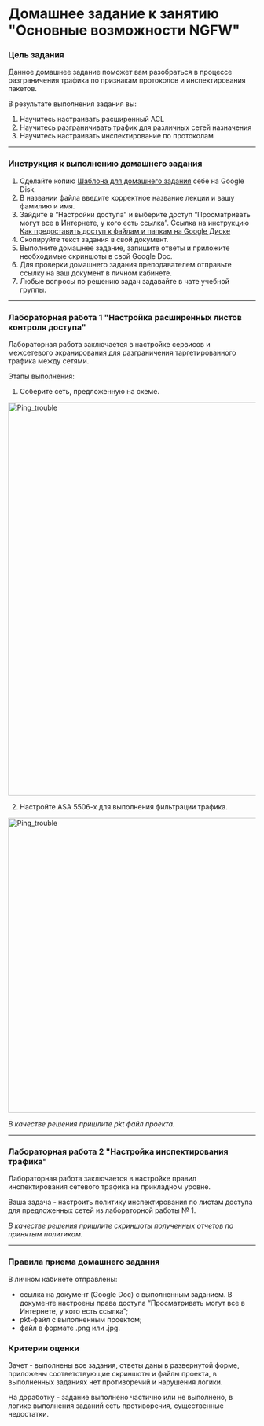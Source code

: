 # Домашнее задание к занятию "Основные возможности NGFW"

### Цель задания

Данное домашнее задание поможет вам разобраться в процессе разграничения трафика по признакам протоколов и инспектирования пакетов.

В результате выполнения задания вы:
1) Научитесь настраивать расширенный ACL
2) Научитесь разграничивать трафик для различных сетей назначения
3) Научитесь настраивать инспектирование по протоколам

------

### Инструкция к выполнению домашнего задания

1. Сделайте копию [Шаблона для домашнего задания](https://docs.google.com/document/d/1youKpKm_JrC0UzDyUslIZW2E2bIv5OVlm_TQDvH5Pvs/edit) себе на Google Disk.
2. В названии файла введите корректное название лекции и вашу фамилию и имя.
3. Зайдите в “Настройки доступа” и выберите доступ “Просматривать могут все в Интернете, у кого есть ссылка”.  Ссылка на инструкцию [Как предоставить доступ к файлам и папкам на Google Диске](https://support.google.com/docs/answer/2494822?hl=ru&co=GENIE.Platform%3DDesktop)
4. Скопируйте текст задания в свой документ.
5. Выполните домашнее задание, запишите ответы и приложите необходимые скриншоты в свой Google Doc.
6. Для проверки домашнего задания преподавателем отправьте ссылку на ваш документ в личном кабинете.
7. Любые вопросы по решению задач задавайте в чате учебной группы.

---

### Лабораторная работа 1 "Настройка расширенных листов контроля доступа"

Лабораторная работа заключается в настройке сервисов и межсетевого экранирования для разграничения таргетированного трафика между сетями. 

Этапы выполнения:
1. Соберите сеть, предложенную на схеме.
<img width="800" alt="Ping_trouble" src="https://user-images.githubusercontent.com/85602495/168012223-cf10088b-3e83-4c9a-b92d-21e704f84463.png">


2. Настройте ASA 5506-x для выполнения фильтрации трафика. 

<img width="600" alt="Ping_trouble" src="https://user-images.githubusercontent.com/85602495/168075163-0531bef8-6ba7-46ec-86f8-487e29f107ea.jpg">

*В качестве решения пришлите pkt файл проекта.*

---

### Лабораторная работа 2 "Настройка инспектирования трафика"

Лабораторная работа заключается в настройкe правил инспектирования сетевого трафика на прикладном уровне. 

Ваша задача - настроить политику инспектирования по листам доступа для предложенных сетей из лабораторной работы № 1. 

*В качестве решения пришлите скриншоты полученных отчетов по принятым политикам.*

---

### Правила приема домашнего задания

В личном кабинете отправлены:

- ссылка на документ (Google Doc) с выполненным заданием. В документе настроены права доступа “Просматривать могут все в Интернете, у кого есть ссылка”;
- pkt-файл с выполненным проектом;
- файл в формате .png или .jpg.

### Критерии оценки

Зачет - выполнены все задания, ответы даны в развернутой форме, приложены соответствующие скриншоты и файлы проекта, в выполненных заданиях нет противоречий и нарушения логики.

На доработку - задание выполнено частично или не выполнено, в логике выполнения заданий есть противоречия, существенные недостатки.
